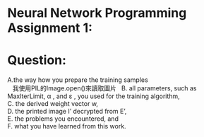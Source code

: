 # Neural Network Programming Assignment 1:

# Question:
  A.the way how you prepare the training samples  
    我使用PIL的Image.open()來讀取圖片  
  B. all parameters, such as MaxIterLimit, α , and ε , you used for the training algorithm,  
  C. the derived weight vector w,  
  D. the printed image I’ decrypted from E’,  
  E. the problems you encountered, and  
  F. what you have learned from this work.  
